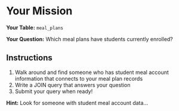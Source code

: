 # Your Mission

**Your Table:** `meal_plans`

**Your Question:** Which meal plans have students currently enrolled?

## Instructions
1. Walk around and find someone who has student meal account information that connects to your meal plan records
2. Write a JOIN query that answers your question
3. Submit your query when ready!

**Hint:** Look for someone with student meal account data...